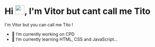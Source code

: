 <h1 align="left">Hi <img src="https://raw.githubusercontent.com/kaueMarques/kaueMarques/master/hi.gif" width="30px">, I'm Vitor but cant call me Tito</h1>
I'm Vitor but you can call me Tito !

- 🔭 I’m currently working on CPD
- 🌱 I’m currently learning HTML, CSS and JavaScript...


